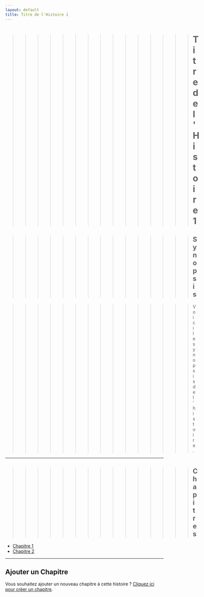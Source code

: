 ```yaml
---
layout: default
title: Titre de l'Histoire 1
---
```


>>>>>>>>>>>>>>># Titre de l'Histoire 1

>>>>>>>>>>>>>>>## Synopsis

>>>>>>>>>>>>>>>Voici le synopsis de l'histoire. 
>>>>>>>>>>>>>>>
>>>>>>>>>>>>>>>
---
>>>>>>>>>>>>>>>
>>>>>>>>>>>>>>>
>>>>>>>>>>>>>>>## Chapitres

- [Chapitre 1](chapter-1.md)
- [Chapitre 2](chapter-2.md)
>>>>>>>>>>>>>>>
>>>>>>>>>>>>>>>
---
>>>>>>>>>>>>>>>
>>>>>>>>>>>>>>>
## Ajouter un Chapitre

Vous souhaitez ajouter un nouveau chapitre à cette histoire ? [Cliquez ici pour créer un chapitre](create-chapter.md).
